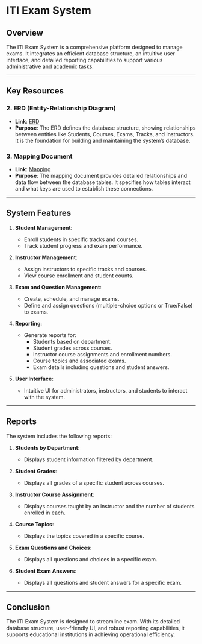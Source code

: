 # ITI Exam System

## Overview
The ITI Exam System is a comprehensive platform designed to manage exams. It integrates an efficient database structure, an intuitive user interface, and detailed reporting capabilities to support various administrative and academic tasks.

---

## Key Resources
### 2. ERD (Entity-Relationship Diagram)
- **Link**: [ERD](https://github.com/user-attachments/assets/53feee66-b71d-4de7-9bf6-ea69e7ce4dbc)
- **Purpose**: The ERD defines the database structure, showing relationships between entities like Students, Courses, Exams, Tracks, and Instructors. It is the foundation for building and maintaining the system’s database.

### 3. Mapping Document
- **Link**: [Mapping](https://github.com/user-attachments/assets/98adb96e-5e59-479f-a174-431dc8809018)
- **Purpose**: The mapping document provides detailed relationships and data flow between the database tables. It specifies how tables interact and what keys are used to establish these connections.

---

## System Features

1. **Student Management**:
   - Enroll students in specific tracks and courses.
   - Track student progress and exam performance.

2. **Instructor Management**:
   - Assign instructors to specific tracks and courses.
   - View course enrollment and student counts.

3. **Exam and Question Management**:
   - Create, schedule, and manage exams.
   - Define and assign questions (multiple-choice options or True/False) to exams.

4. **Reporting**:
   - Generate reports for:
     - Students based on department.
     - Student grades across courses.
     - Instructor course assignments and enrollment numbers.
     - Course topics and associated exams.
     - Exam details including questions and student answers.

5. **User Interface**:
   - Intuitive UI for administrators, instructors, and students to interact with the system.

---

## Reports
The system includes the following reports:

1. **Students by Department**:
   - Displays student information filtered by department.

2. **Student Grades**:
   - Displays all grades of a specific student across courses.

3. **Instructor Course Assignment**:
   - Displays courses taught by an instructor and the number of students enrolled in each.

4. **Course Topics**:
   - Displays the topics covered in a specific course.

5. **Exam Questions and Choices**:
   - Displays all questions and choices in a specific exam.

6. **Student Exam Answers**:
   - Displays all questions and student answers for a specific exam.

---

## Conclusion
The ITI Exam System is designed to streamline exam. With its detailed database structure, user-friendly UI, and robust reporting capabilities, it supports educational institutions in achieving operational efficiency.

